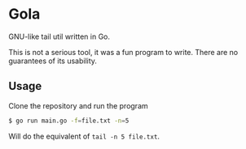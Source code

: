 # Gola

GNU-like tail util written in Go.

This is not a serious tool, it was a fun program to write. There are no guarantees of its usability.

## Usage

Clone the repository and run the program

```bash
$ go run main.go -f=file.txt -n=5
```

Will do the equivalent of `tail -n 5 file.txt`.
